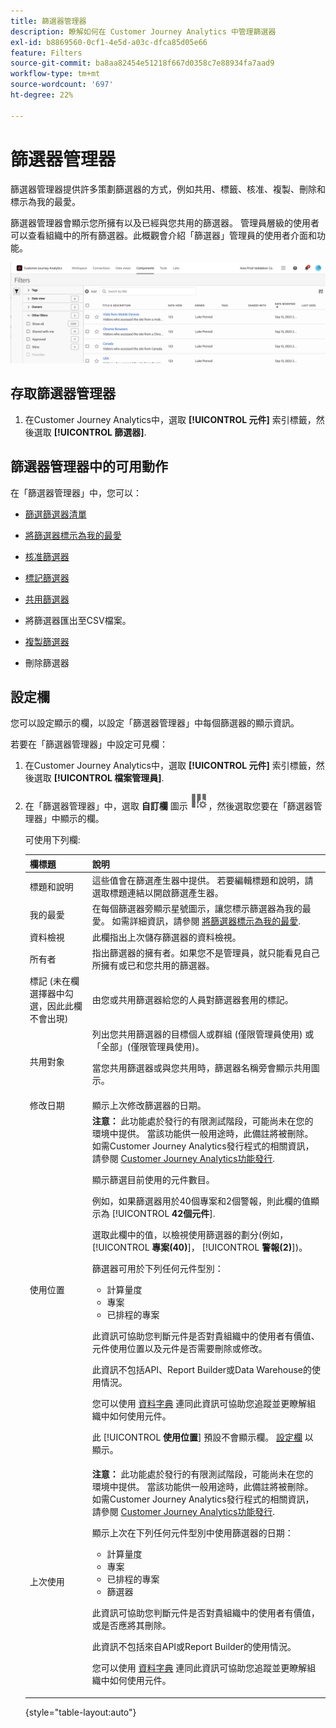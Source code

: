 ```yaml
---
title: 篩選器管理器
description: 瞭解如何在 Customer Journey Analytics 中管理篩選器
exl-id: b8869560-0cf1-4e5d-a03c-dfca85d05e66
feature: Filters
source-git-commit: ba8aa82454e51218f667d0358c7e88934fa7aad9
workflow-type: tm+mt
source-wordcount: '697'
ht-degree: 22%

---
```


# 篩選器管理器

篩選器管理器提供許多策劃篩選器的方式，例如共用、標籤、核准、複製、刪除和標示為我的最愛。

篩選器管理器會顯示您所擁有以及已經與您共用的篩選器。 管理員層級的使用者可以查看組織中的所有篩選器。此概觀會介紹「篩選器」管理員的使用者介面和功能。

![](assets/filter-manager-ui.png)

## 存取篩選器管理器

1. 在Customer Journey Analytics中，選取 **[!UICONTROL 元件]** 索引標籤，然後選取 **[!UICONTROL 篩選器]**.

## 篩選器管理器中的可用動作

在「篩選器管理器」中，您可以：

* [篩選篩選器清單](/help/components/filters/filters-filter.md)

* [將篩選器標示為我的最愛](/help/components/filters/filters-favorite.md)

* [核准篩選器](/help/components/filters/filters-approve.md)

* [標記篩選器](/help/components/filters/filters-tag.md)

* [共用篩選器](/help/components/filters/filters-share.md)

* 將篩選器匯出至CSV檔案。

* [複製篩選器](/help/components/filters/filters-copy.md)

* 刪除篩選器

## 設定欄

您可以設定顯示的欄，以設定「篩選器管理器」中每個篩選器的顯示資訊。

若要在「篩選器管理器」中設定可見欄：

1. 在Customer Journey Analytics中，選取 **[!UICONTROL 元件]** 索引標籤，然後選取 **[!UICONTROL 檔案管理員]**.

1. 在「篩選器管理器」中，選取 **自訂欄** 圖示 ![自訂欄圖示](assets/customize-columns-icon.png)，然後選取您要在「篩選器管理器」中顯示的欄。

   可使用下列欄:

   | 欄標題 | 說明 |
   |---|---|
   | 標題和說明 | 這些值會在篩選產生器中提供。 若要編輯標題和說明，請選取標題連結以開啟篩選產生器。 |
   | 我的最愛 | 在每個篩選器旁顯示星號圖示，讓您標示篩選器為我的最愛。 如需詳細資訊，請參閱 [將篩選器標示為我的最愛](/help/components/filters/filters-favorite.md). |
   | 資料檢視 | 此欄指出上次儲存篩選器的資料檢視。 |
   | 所有者 | 指出篩選器的擁有者。如果您不是管理員，就只能看見自己所擁有或已和您共用的篩選器。 |
   | 標記 (未在欄選擇器中勾選，因此此欄不會出現) | 由您或共用篩選器給您的人員對篩選器套用的標記。 |
   | 共用對象 | 列出您共用篩選器的目標個人或群組 (僅限管理員使用) 或「全部」(僅限管理員使用)。 <p>當您共用篩選器或與您共用時，篩選器名稱旁會顯示共用圖示。</p> |
   | 修改日期 | 顯示上次修改篩選器的日期。 |
   | 使用位置 | **注意：** 此功能處於發行的有限測試階段，可能尚未在您的環境中提供。 當該功能供一般用途時，此備註將被刪除。如需Customer Journey Analytics發行程式的相關資訊，請參閱 [Customer Journey Analytics功能發行](/help/release-notes/releases.md).<p>顯示篩選目前使用的元件數目。 <p>例如，如果篩選器用於40個專案和2個警報，則此欄的值顯示為 [!UICONTROL **42個元件**].</p> <p>選取此欄中的值，以檢視使用篩選器的劃分(例如， [!UICONTROL **專案(40)**]， [!UICONTROL **警報(2)**])。</p><p>篩選器可用於下列任何元件型別：</p> <ul><li>計算量度</li><li>專案</li><li>已排程的專案</li></ul><p>此資訊可協助您判斷元件是否對貴組織中的使用者有價值、元件使用位置以及元件是否需要刪除或修改。</p><p>此資訊不包括API、Report Builder或Data Warehouse的使用情況。</p><p>您可以使用 [資料字典](/help/components/data-dictionary/data-dictionary-overview.md) 連同此資訊可協助您追蹤並更瞭解組織中如何使用元件。</p><p>此 [!UICONTROL **使用位置**] 預設不會顯示欄。 [設定欄](#configure-columns) 以顯示。</p> |
   | 上次使用 | **注意：** 此功能處於發行的有限測試階段，可能尚未在您的環境中提供。 當該功能供一般用途時，此備註將被刪除。如需Customer Journey Analytics發行程式的相關資訊，請參閱 [Customer Journey Analytics功能發行](/help/release-notes/releases.md).<p>顯示上次在下列任何元件型別中使用篩選器的日期：</p> <ul><li>計算量度</li><li>專案</li><li>已排程的專案</li><li>篩選器</li></ul> <p>此資訊可協助您判斷元件是否對貴組織中的使用者有價值，或是否應將其刪除。</p><p>此資訊不包括來自API或Report Builder的使用情況。</p><p>您可以使用 [資料字典](/help/components/data-dictionary/data-dictionary-overview.md) 連同此資訊可協助您追蹤並更瞭解組織中如何使用元件。 |

   {style="table-layout:auto"}
